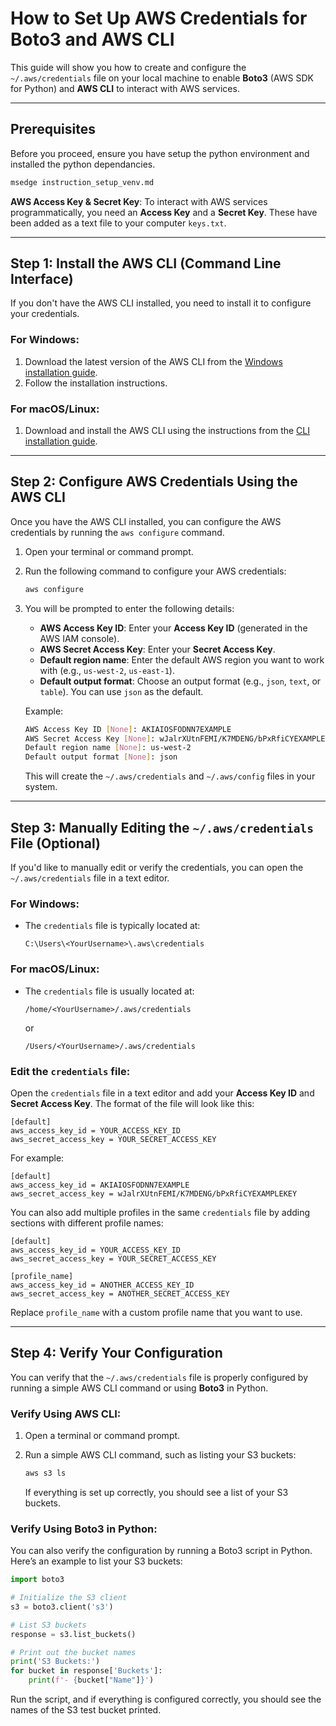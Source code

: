 # **How to Set Up AWS Credentials for Boto3 and AWS CLI**

This guide will show you how to create and configure the `~/.aws/credentials` file on your local machine to enable **Boto3** (AWS SDK for Python) and **AWS CLI** to interact with AWS services.

---

## **Prerequisites**
Before you proceed, ensure you have setup the python environment and installed the python dependancies.
```bash
msedge instruction_setup_venv.md
```

**AWS Access Key & Secret Key**: To interact with AWS services programmatically, you need an **Access Key** and a **Secret Key**. These have been added as a text file to your computer `keys.txt`.

---

## **Step 1: Install the AWS CLI (Command Line Interface)**

If you don't have the AWS CLI installed, you need to install it to configure your credentials.

### **For Windows**:
1. Download the latest version of the AWS CLI from the [Windows installation guide](https://docs.aws.amazon.com/cli/latest/userguide/install-cliv2-windows.html).
2. Follow the installation instructions.

### **For macOS/Linux**:
1. Download and install the AWS CLI using the instructions from the [CLI installation guide](https://docs.aws.amazon.com/cli/latest/userguide/install-cliv2.html).

---

## **Step 2: Configure AWS Credentials Using the AWS CLI**

Once you have the AWS CLI installed, you can configure the AWS credentials by running the `aws configure` command.

1. Open your terminal or command prompt.
2. Run the following command to configure your AWS credentials:

   ```bash
   aws configure
   ```

3. You will be prompted to enter the following details:
   - **AWS Access Key ID**: Enter your **Access Key ID** (generated in the AWS IAM console).
   - **AWS Secret Access Key**: Enter your **Secret Access Key**.
   - **Default region name**: Enter the default AWS region you want to work with (e.g., `us-west-2`, `us-east-1`).
   - **Default output format**: Choose an output format (e.g., `json`, `text`, or `table`). You can use `json` as the default.

   Example:
   ```bash
   AWS Access Key ID [None]: AKIAIOSFODNN7EXAMPLE
   AWS Secret Access Key [None]: wJalrXUtnFEMI/K7MDENG/bPxRfiCYEXAMPLEKEY
   Default region name [None]: us-west-2
   Default output format [None]: json
   ```

   This will create the `~/.aws/credentials` and `~/.aws/config` files in your system.

---

## **Step 3: Manually Editing the `~/.aws/credentials` File (Optional)**

If you'd like to manually edit or verify the credentials, you can open the `~/.aws/credentials` file in a text editor.

### **For Windows**:
- The `credentials` file is typically located at:
  ```
  C:\Users\<YourUsername>\.aws\credentials
  ```

### **For macOS/Linux**:
- The `credentials` file is usually located at:
  ```
  /home/<YourUsername>/.aws/credentials
  ```
  or
  ```
  /Users/<YourUsername>/.aws/credentials
  ```

### **Edit the `credentials` file**:
Open the `credentials` file in a text editor and add your **Access Key ID** and **Secret Access Key**. The format of the file will look like this:

```
[default]
aws_access_key_id = YOUR_ACCESS_KEY_ID
aws_secret_access_key = YOUR_SECRET_ACCESS_KEY
```

For example:

```
[default]
aws_access_key_id = AKIAIOSFODNN7EXAMPLE
aws_secret_access_key = wJalrXUtnFEMI/K7MDENG/bPxRfiCYEXAMPLEKEY
```

You can also add multiple profiles in the same `credentials` file by adding sections with different profile names:

```
[default]
aws_access_key_id = YOUR_ACCESS_KEY_ID
aws_secret_access_key = YOUR_SECRET_ACCESS_KEY

[profile_name]
aws_access_key_id = ANOTHER_ACCESS_KEY_ID
aws_secret_access_key = ANOTHER_SECRET_ACCESS_KEY
```

Replace `profile_name` with a custom profile name that you want to use.

---

## **Step 4: Verify Your Configuration**

You can verify that the `~/.aws/credentials` file is properly configured by running a simple AWS CLI command or using **Boto3** in Python.

### **Verify Using AWS CLI**:
1. Open a terminal or command prompt.
2. Run a simple AWS CLI command, such as listing your S3 buckets:

   ```bash
   aws s3 ls
   ```

   If everything is set up correctly, you should see a list of your S3 buckets.

### **Verify Using Boto3 in Python**:
You can also verify the configuration by running a Boto3 script in Python. Here’s an example to list your S3 buckets:

```python
import boto3

# Initialize the S3 client
s3 = boto3.client('s3')

# List S3 buckets
response = s3.list_buckets()

# Print out the bucket names
print('S3 Buckets:')
for bucket in response['Buckets']:
    print(f'- {bucket["Name"]}')
```

Run the script, and if everything is configured correctly, you should see the names of the S3 test bucket printed.
